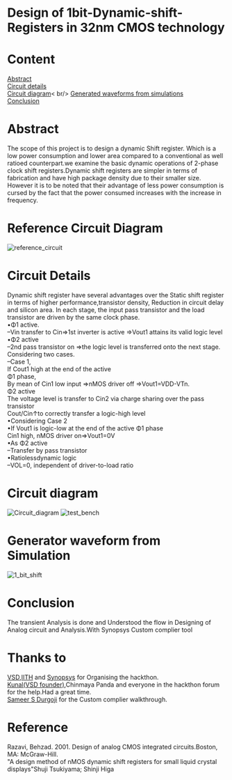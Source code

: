 # Design of 1bit-Dynamic-shift-Registers in 32nm CMOS technology
# Content
[Abstract](https://github.com/Jayanth-sharma/-Dynamic-shift-Registers#abstract)<br/>
[Circuit details](https://github.com/Jayanth-sharma/-Dynamic-shift-Registers#circuit-details)<br/>
[Circuit diagram](https://github.com/Jayanth-sharma/-Dynamic-shift-Registers#circuit-details)< br/>
[Generated waveforms from simulations](https://github.com/Jayanth-sharma/-Dynamic-shift-Registers#generator-waveform-from-simulation)<br/>
[Conclusion](https://github.com/Jayanth-sharma/-Dynamic-shift-Registers#conclusion)<br/>


# Abstract
The scope of this project  is to design a dynamic Shift register. Which is a low power consumption and lower area compared to a conventional as well ratioed counterpart.we examine the basic dynamic operations of 2-phase clock shift registers.Dynamic shift registers are simpler in terms of fabrication and have high package density due to their smaller size. However it is to be noted that their advantage of less power consumption is cursed by the fact that the power consumed increases with the increase in frequency. 

# Reference Circuit Diagram
  ![reference_circuit](https://user-images.githubusercontent.com/53760504/156198052-de9f242b-c43e-4dfb-8b4e-60544b7c3d5b.jpg)
#  Circuit Details
Dynamic shift register have several advantages over the Static shift register in terms of higher performance,transistor density, Reduction in circuit delay and silicon area. In each stage, the input pass transistor and the load transistor are driven by the same clock phase.<br />
•Φ1 active.<br />
–Vin transfer to Cin⇒1st inverter is active ⇒Vout1 attains its valid logic level<br />
•Φ2 active <br />
–2nd pass transistor on ⇒the logic level is transferred onto the next stage.<br />
Considering two cases.<br />
–Case 1, <br />
If Cout1 high at the end of the active<br />
Φ1 phase,  <br />
By mean of Cin1 low input ⇒nMOS driver off ⇒Vout1=VDD-VTn.<br />
Φ2 active<br />
The voltage level is transfer to Cin2 via charge sharing over the pass transistor<br />
Cout/Cin↑to correctly transfer a logic-high level<br />
•Considering Case 2<br />
•If Vout1 is logic-low at the end of the active Φ1 phase<br />
Cin1 high, nMOS driver on⇒Vout1=0V<br />
•As Φ2 active<br />
–Transfer by pass transistor<br />
•Ratiolessdynamic logic<br />
–VOL=0, independent of driver-to-load ratio<br />

# Circuit diagram 

![Circuit_diagram](https://user-images.githubusercontent.com/53760504/156196717-b750c060-27c0-41a2-ad17-febf66137ce1.jpg)
![test_bench](https://user-images.githubusercontent.com/53760504/156196870-4c069a84-e2fb-460e-aefd-7e951560e1ac.jpg)

#  Generator waveform from Simulation
![1_bit_shift](https://user-images.githubusercontent.com/53760504/156197016-23d56d55-cd0e-41ec-a480-8c68781aeeae.jpg)

#  Conclusion 
The transient Analysis is done and Understood the flow in Designing of Analog circuit and Analysis.With Synopsys Custom complier tool
# Thanks to 
[VSD](https://www.vlsisystemdesign.com/basic_courses/),[IITH](https://www.iith.ac.in/events/2022/02/15/Cloud-Based-Analog-IC-Design-Hackathon/) and [Synopsys](https://www.synopsys.com/) for Organising the hackthon.<br />
[Kunal(VSD founder)](https://github.com/kunalg123),Chinmaya Panda and everyone in the hackthon forum for the help.Had a great time.<br />
[Sameer S Durgoji](https://github.com/SameerSDurgoji) for the Custom complier walkthrough.

# Reference
Razavi, Behzad. 2001. Design of analog CMOS integrated circuits.Boston, MA: McGraw-Hill.<br />
"A design method of nMOS dynamic shift registers for small liquid crystal displays"Shuji Tsukiyama; Shinji Higa
